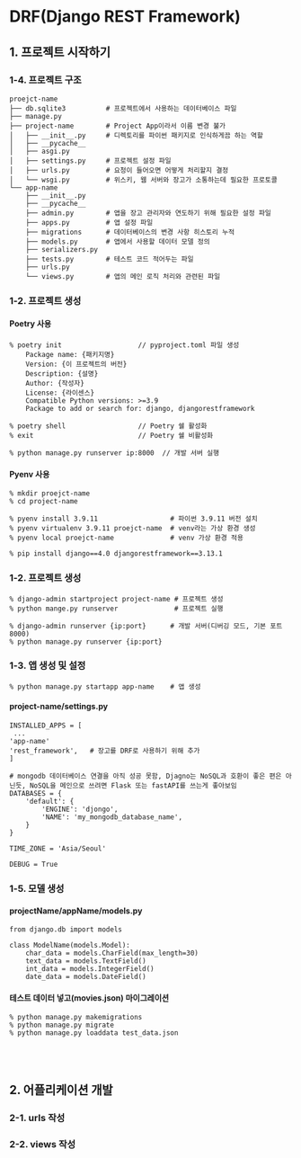 # DRF(Django REST Framework)

## 1. 프로젝트 시작하기

### 1-4. 프로젝트 구조 

    proejct-name
    ├── db.sqlite3          # 프로젝트에서 사용하는 데이터베이스 파일
    ├── manage.py
    ├── project-name        # Project App이라서 이름 변경 불가
    │   ├── __init__.py     # 디렉토리를 파이썬 패키지로 인식하게끔 하는 역할
    │   ├── __pycache__     
    │   ├── asgi.py
    │   ├── settings.py     # 프로젝트 설정 파일
    │   ├── urls.py         # 요청이 들어오면 어떻게 처리할지 결정
    │   └── wsgi.py         # 위스키, 웹 서버와 장고가 소통하는데 필요한 프로토콜
    └── app-name
        ├── __init__.py
        ├── __pycache__
        ├── admin.py        # 앱을 장고 관리자와 연도하기 위해 필요한 설정 파일
        ├── apps.py         # 앱 설정 파일
        ├── migrations      # 데이터베이스의 변경 사항 히스토리 누적
        ├── models.py       # 앱에서 사용할 데이터 모델 정의
        ├── serializers.py
        ├── tests.py        # 테스트 코드 적어두는 파일
        ├── urls.py 
        └── views.py        # 앱의 메인 로직 처리와 관련된 파일

### 1-2. 프로젝트 생성

#### Poetry 사용
    % poetry init                   // pyproject.toml 파일 생성
        Package name: {패키지명}
        Version: {이 프로젝트의 버전}
        Description: {설명}
        Author: {작성자}
        License: {라이센스}
        Compatible Python versions: >=3.9
        Package to add or search for: django, djangorestframework

    % poetry shell                  // Poetry 쉘 활성화
    % exit                          // Poetry 쉘 비활성화

    % python manage.py runserver ip:8000  // 개발 서버 실행

#### Pyenv 사용
    % mkdir proejct-name                
    % cd project-name           

    % pyenv install 3.9.11                  # 파이썬 3.9.11 버전 설치
    % pyenv virtualenv 3.9.11 proejct-name  # venv라는 가상 환경 생성
    % pyenv local proejct-name              # venv 가상 환경 적용

    % pip install django==4.0 djangorestframework==3.13.1

### 1-2. 프로젝트 생성 

    % django-admin startproject project-name # 프로젝트 생성  
    % python mange.py runserver              # 프로젝트 실행

    % django-admin runserver {ip:port}      # 개발 서버(디버깅 모드, 기본 포트 8000)
    % python manage.py runserver {ip:port}

### 1-3. 앱 생성 및 설정

    % python manage.py startapp app-name    # 앱 생성

#### project-name/settings.py
    INSTALLED_APPS = [
     ...
    'app-name'
    'rest_framework',   # 장고를 DRF로 사용하기 위해 추가
    ]

    # mongodb 데이터베이스 연결을 아직 성공 못함, Djagno는 NoSQL과 호환이 좋은 편은 아닌듯, NoSQL을 메인으로 쓰려면 Flask 또는 fastAPI를 쓰는게 좋아보임
    DATABASES = {
        'default': {
            'ENGINE': 'djongo',
            'NAME': 'my_mongodb_database_name',
        }
    }

    TIME_ZONE = 'Asia/Seoul'

    DEBUG = True

### 1-5. 모델 생성

#### projectName/appName/models.py

    from django.db import models

    class ModelName(models.Model):
        char_data = models.CharField(max_length=30)
        text_data = models.TextField()
        int_data = models.IntegerField()
        date_data = models.DateField()
        
#### 테스트 데이터 넣고(movies.json) 마이그레이션

    % python manage.py makemigrations
    % python manage.py migrate
    % python manage.py loaddata test_data.json


<br>
<br>

## 2. 어플리케이션 개발

### 2-1. urls 작성

### 2-2. views 작성